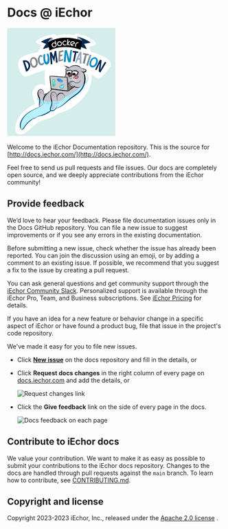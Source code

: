 # Docs @ iEchor

<img src="static/assets/images/iechor-docs.png" alt="Welcome to iEchor Documentation" style="max-width: 50%;">

Welcome to the iEchor Documentation repository. This is the source for
[http://docs.iechor.com/](http://docs.iechor.com/).

Feel free to send us pull requests and file issues. Our docs are completely
open source, and we deeply appreciate contributions from the iEchor community!

## Provide feedback

We’d love to hear your feedback. Please file documentation issues only in the
Docs GitHub repository. You can file a new issue to suggest improvements or if
you see any errors in the existing documentation.

Before submitting a new issue, check whether the issue has already been
reported. You can join the discussion using an emoji, or by adding a comment to
an existing issue. If possible, we recommend that you suggest a fix to the issue
by creating a pull request.

You can ask general questions and get community support through the [iEchor
Community Slack](https://dockr.ly/comm-slack). Personalized support is available
through the iEchor Pro, Team, and Business subscriptions. See [iEchor
Pricing](https://www.iechor.com/pricing) for details.

If you have an idea for a new feature or behavior change in a specific aspect of
iEchor or have found a product bug, file that issue in the project's code
repository.

We've made it easy for you to file new issues.

- Click **[New issue](https://github.com/iechor/docs/issues/new)** on the docs repository and fill in the details, or
- Click **Request docs changes** in the right column of every page on
  [docs.iechor.com](http://docs.iechor.com/) and add the details, or

  ![Request changes link](/static/assets/images/docs-site-feedback.png)

- Click the **Give feedback** link on the side of every page in the docs.

  ![Docs feedback on each page](/static/assets/images/feedback-widget.png)

## Contribute to iEchor docs

We value your contribution. We want to make it as easy as possible to submit
your contributions to the iEchor docs repository. Changes to the docs are
handled through pull requests against the `main` branch. To learn how to
contribute, see [CONTRIBUTING.md](CONTRIBUTING.md).

## Copyright and license

Copyright 2023-2023 iEchor, Inc., released under the <a href="https://github.com/iechor/docs/blob/main/LICENSE">Apache 2.0 license</a> .
